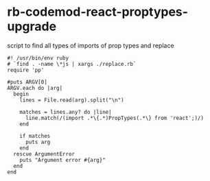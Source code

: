 # rb-codemod-react-proptypes-upgrade
script to find all types of imports of prop types and replace


```
#! /usr/bin/env ruby
# `find . -name \*js | xargs ./replace.rb`
require 'pp'

#puts ARGV[0]
ARGV.each do |arg|
  begin
    lines = File.read(arg).split("\n")

    matches = lines.any? do |line|
      line.match(/(import .*\{.*)PropTypes(.*\} from 'react';)/)
    end

    if matches
      puts arg
    end
  rescue ArgumentError
    puts "Argument error #{arg}"
  end
end
```
